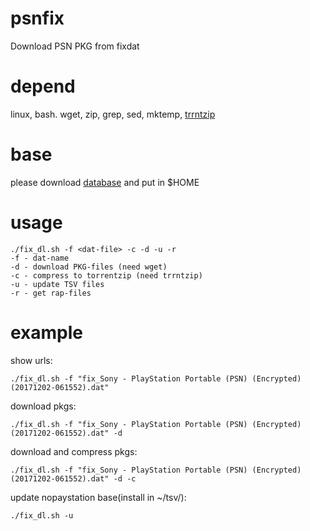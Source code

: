 # psnfix
Download PSN PKG from fixdat

# depend
linux, bash. wget, zip, grep, sed, mktemp, [trrntzip](https://sourceforge.net/projects/trrntzip/)

# base
please download [database](http://www.ps3hax.net/showthread.php?t=81538) and put in $HOME

# usage
```
./fix_dl.sh -f <dat-file> -c -d -u -r
-f - dat-name
-d - download PKG-files (need wget)
-c - compress to torrentzip (need trrntzip)
-u - update TSV files
-r - get rap-files
```

# example
show urls:
```
./fix_dl.sh -f "fix_Sony - PlayStation Portable (PSN) (Encrypted) (20171202-061552).dat"
```

download pkgs:
```
./fix_dl.sh -f "fix_Sony - PlayStation Portable (PSN) (Encrypted) (20171202-061552).dat" -d
```

download and compress pkgs:
```
./fix_dl.sh -f "fix_Sony - PlayStation Portable (PSN) (Encrypted) (20171202-061552).dat" -d -c
```

update nopaystation base(install in ~/tsv/):
```
./fix_dl.sh -u
```